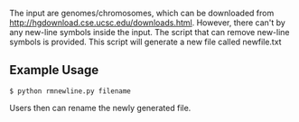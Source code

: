 The input are genomes/chromosomes, which can be downloaded from http://hgdownload.cse.ucsc.edu/downloads.html.
However, there can't by any new-line symbols inside the input. The script that can remove new-line symbols is provided. This script will generate a new file called newfile.txt

## Example Usage
```
$ python rmnewline.py filename
```
Users then can rename the newly generated file.
